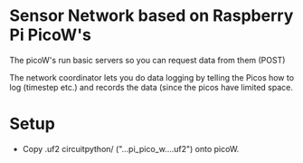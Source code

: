 # Sensor Network based on Raspberry Pi PicoW's

The picoW's run basic servers so you can request data from them (POST)

The network coordinator lets you do data logging by telling the Picos how to log (timestep etc.) and records the data (since the picos have limited space.

# Setup

* Copy .uf2 circuitpython/ ("...pi_pico_w....uf2") onto picoW.